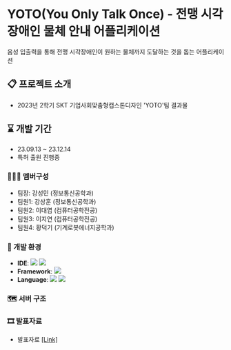 # YOTO(You Only Talk Once) - 전맹 시각장애인 물체 안내 어플리케이션
음성 입출력을 통해 전맹 시각장애인이 원하는 물체까지 도달하는 것을 돕는 어플리케이션

## 📋 프로젝트 소개
- 2023년 2학기 SKT 기업사회맞춤형캡스톤디자인 'YOTO'팀 결과물<br>

## ⌛ 개발 기간
- 23.09.13 ~ 23.12.14
- 특허 출원 진행중

### 🧑‍🤝‍🧑 멤버구성
- 팀장: 강성민 (정보통신공학과)
- 팀원1: 강상훈 (정보통신공학과)
- 팀원2: 이대엽 (컴퓨터공학전공)
- 팀원3: 이지연 (컴퓨터공학전공)
- 팀원4: 황덕기 (기계로봇에너지공학과)

### 🔧 개발 환경
- **IDE**: <img src="https://img.shields.io/badge/androidstudio-3DDC84?style=flat-square&logo=androidstudio&logoColor=white" /> <img src="https://img.shields.io/badge/VScode-007ACC?style=flat-square&logo=visualstudiocode&logoColor=white" />
- **Framework**: <img src="https://img.shields.io/badge/flutter-02569B?style=flat-square&logo=flutter&logoColor=white" />
- **Language**: <img src="https://img.shields.io/badge/dart-0175C2?style=flat-square&logo=dart&logoColor=white" /> <img src="https://img.shields.io/badge/Python-3776AB?style=flat-square&logo=python&logoColor=white" />

### 🗺 서버 구조

  

### 🎞 발표자료
- 발표자료 [[Link]](https://github.com/ReturnRudi/Dubeogi/blob/master/ppt.md)

